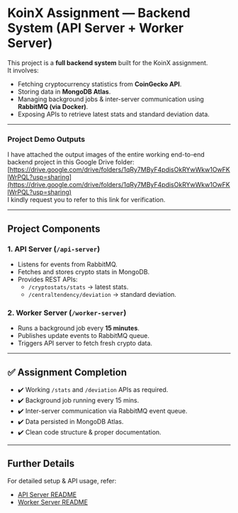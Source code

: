 #  KoinX Assignment — Backend System (API Server + Worker Server)

This project is a **full backend system** built for the KoinX assignment.  
It involves:
- Fetching cryptocurrency statistics from **CoinGecko API**.
- Storing data in **MongoDB Atlas**.
- Managing background jobs & inter-server communication using **RabbitMQ (via Docker)**.
- Exposing APIs to retrieve latest stats and standard deviation data.

---

### **Project Demo Outputs**  
I have attached the output images of the entire working end-to-end backend project in this Google Drive folder:  
[https://drive.google.com/drive/folders/1qRy7MByF4pdisOkRYwWkw1OwFKlWrPQL?usp=sharing](https://drive.google.com/drive/folders/1qRy7MByF4pdisOkRYwWkw1OwFKlWrPQL?usp=sharing)  
I kindly request you to refer to this link for verification.

---

##  Project Components

### 1. API Server (`/api-server`)
- Listens for events from RabbitMQ.
- Fetches and stores crypto stats in MongoDB.
- Provides REST APIs:
  - `/cryptostats/stats` → latest stats.
  - `/centraltendency/deviation` → standard deviation.

### 2. Worker Server (`/worker-server`)
- Runs a background job every **15 minutes**.
- Publishes update events to RabbitMQ queue.
- Triggers API server to fetch fresh crypto data.

---

## ✅ Assignment Completion
- ✔️ Working `/stats` and `/deviation` APIs as required.
- ✔️ Background job running every 15 mins.
- ✔️ Inter-server communication via RabbitMQ event queue.
- ✔️ Data persisted in MongoDB Atlas.
- ✔️ Clean code structure & proper documentation.

---

##  Further Details
For detailed setup & API usage, refer:
- [API Server README](./api-server/README.md)
- [Worker Server README](./worker-server/README.md)
